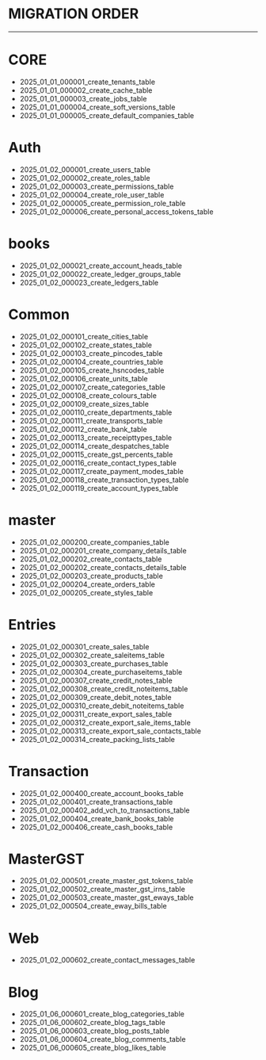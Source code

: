 # MIGRATION ORDER

---
# CORE

- 2025_01_01_000001_create_tenants_table
- 2025_01_01_000002_create_cache_table
- 2025_01_01_000003_create_jobs_table
- 2025_01_01_000004_create_soft_versions_table
- 2025_01_01_000005_create_default_companies_table

# Auth

- 2025_01_02_000001_create_users_table
- 2025_01_02_000002_create_roles_table
- 2025_01_02_000003_create_permissions_table
- 2025_01_02_000004_create_role_user_table
- 2025_01_02_000005_create_permission_role_table
- 2025_01_02_000006_create_personal_access_tokens_table

# books
- 2025_01_02_000021_create_account_heads_table
- 2025_01_02_000022_create_ledger_groups_table
- 2025_01_02_000023_create_ledgers_table


# Common

- 2025_01_02_000101_create_cities_table
- 2025_01_02_000102_create_states_table
- 2025_01_02_000103_create_pincodes_table
- 2025_01_02_000104_create_countries_table
- 2025_01_02_000105_create_hsncodes_table
- 2025_01_02_000106_create_units_table
- 2025_01_02_000107_create_categories_table
- 2025_01_02_000108_create_colours_table
- 2025_01_02_000109_create_sizes_table
- 2025_01_02_000110_create_departments_table
- 2025_01_02_000111_create_transports_table
- 2025_01_02_000112_create_bank_table
- 2025_01_02_000113_create_receipttypes_table
- 2025_01_02_000114_create_despatches_table
- 2025_01_02_000115_create_gst_percents_table
- 2025_01_02_000116_create_contact_types_table
- 2025_01_02_000117_create_payment_modes_table
- 2025_01_02_000118_create_transaction_types_table
- 2025_01_02_000119_create_account_types_table

# master
- 2025_01_02_000200_create_companies_table
- 2025_01_02_000201_create_company_details_table
- 2025_01_02_000202_create_contacts_table
- 2025_01_02_000202_create_contacts_details_table
- 2025_01_02_000203_create_products_table
- 2025_01_02_000204_create_orders_table
- 2025_01_02_000205_create_styles_table

# Entries
- 2025_01_02_000301_create_sales_table
- 2025_01_02_000302_create_saleitems_table
- 2025_01_02_000303_create_purchases_table
- 2025_01_02_000304_create_purchaseitems_table
- 2025_01_02_000307_create_credit_notes_table
- 2025_01_02_000308_create_credit_noteitems_table
- 2025_01_02_000309_create_debit_notes_table
- 2025_01_02_000310_create_debit_noteitems_table
- 2025_01_02_000311_create_export_sales_table
- 2025_01_02_000312_create_export_sale_items_table
- 2025_01_02_000313_create_export_sale_contacts_table
- 2025_01_02_000314_create_packing_lists_table

# Transaction
- 2025_01_02_000400_create_account_books_table
- 2025_01_02_000401_create_transactions_table
- 2025_01_02_000402_add_vch_to_transactions_table
- 2025_01_02_000404_create_bank_books_table
- 2025_01_02_000406_create_cash_books_table

# MasterGST
- 2025_01_02_000501_create_master_gst_tokens_table
- 2025_01_02_000502_create_master_gst_irns_table
- 2025_01_02_000503_create_master_gst_eways_table
- 2025_01_02_000504_create_eway_bills_table


# Web
- 2025_01_02_000602_create_contact_messages_table

# Blog
- 2025_01_06_000601_create_blog_categories_table
- 2025_01_06_000602_create_blog_tags_table
- 2025_01_06_000603_create_blog_posts_table
- 2025_01_06_000604_create_blog_comments_table
- 2025_01_06_000605_create_blog_likes_table






